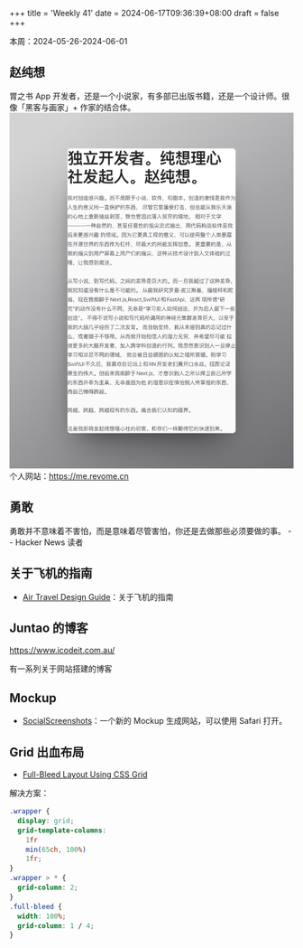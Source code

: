 +++
title = 'Weekly 41'
date = 2024-06-17T09:36:39+08:00
draft = false
+++

本周：2024-05-26-2024-06-01

## 赵纯想

胃之书 App 开发者，还是一个小说家，有多部已出版书籍，还是一个设计师。很像「黑客与画家」+ 作家的结合体。
![](https://raw.githubusercontent.com/huyixi/Pics/main/uPic/JP7CmY.png)
个人网站：https://me.revome.cn

## 勇敢

勇敢并不意味着不害怕，而是意味着尽管害怕，你还是去做那些必须要做的事。
-- Hacker News 读者

## 关于飞机的指南

- [Air Travel Design Guide](https://airtraveldesign.guide)：关于飞机的指南

## Juntao 的博客

https://www.icodeit.com.au/

有一系列关于网站搭建的博客

## Mockup

- [SocialScreenshots](https://socialscreenshots.com/editor)：一个新的 Mockup 生成网站，可以使用 Safari 打开。

## Grid 出血布局

- [Full-Bleed Layout Using CSS Grid](https://www.joshwcomeau.com/css/full-bleed/)

解决方案：
```CSS
.wrapper {
  display: grid;
  grid-template-columns:
    1fr
    min(65ch, 100%)
    1fr;
}
.wrapper > * {
  grid-column: 2;
}
.full-bleed {
  width: 100%;
  grid-column: 1 / 4;
}
```
